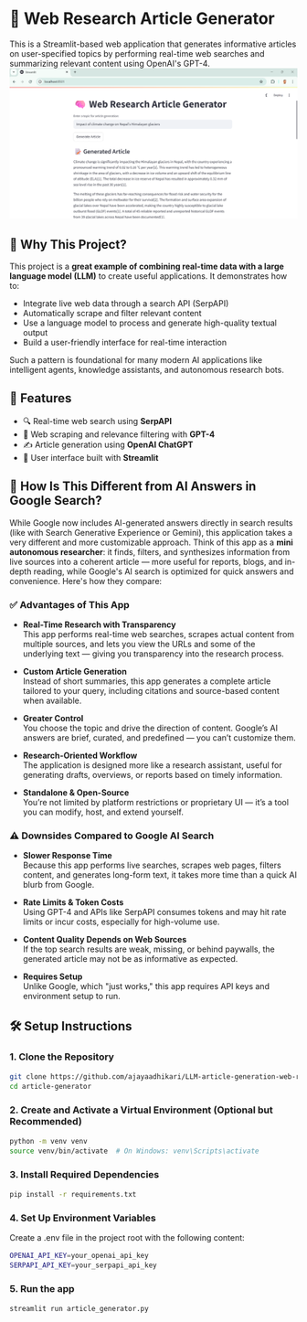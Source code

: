 # 🧠 Web Research Article Generator

This is a Streamlit-based web application that generates informative articles on user-specified topics by performing real-time web searches and summarizing relevant content using OpenAI's GPT-4.
![App screenshot](app_screenshot.png)

## 🌟 Why This Project?

This project is a **great example of combining real-time data with a large language model (LLM)** to create useful applications. It demonstrates how to:

- Integrate live web data through a search API (SerpAPI)
- Automatically scrape and filter relevant content
- Use a language model to process and generate high-quality textual output
- Build a user-friendly interface for real-time interaction

Such a pattern is foundational for many modern AI applications like intelligent agents, knowledge assistants, and autonomous research bots.

## 🚀 Features

- 🔍 Real-time web search using **SerpAPI**
- 🧠 Web scraping and relevance filtering with **GPT-4**
- ✍️ Article generation using **OpenAI ChatGPT**
- 📄 User interface built with **Streamlit**

## 🤖 How Is This Different from AI Answers in Google Search?

While Google now includes AI-generated answers directly in search results (like with Search Generative Experience or Gemini), this application takes a very different and more customizable approach. Think of this app as a **mini autonomous researcher**: it finds, filters, and synthesizes information from live sources into a coherent article — more useful for reports, blogs, and in-depth reading, while Google's AI search is optimized for quick answers and convenience. Here's how they compare:

### ✅ Advantages of This App

- **Real-Time Research with Transparency**  
  This app performs real-time web searches, scrapes actual content from multiple sources, and lets you view the URLs and some of the underlying text — giving you transparency into the research process.

- **Custom Article Generation**  
  Instead of short summaries, this app generates a complete article tailored to your query, including citations and source-based content when available.

- **Greater Control**  
  You choose the topic and drive the direction of content. Google’s AI answers are brief, curated, and predefined — you can’t customize them.

- **Research-Oriented Workflow**  
  The application is designed more like a research assistant, useful for generating drafts, overviews, or reports based on timely information.

- **Standalone & Open-Source**  
  You’re not limited by platform restrictions or proprietary UI — it’s a tool you can modify, host, and extend yourself.

### ⚠️ Downsides Compared to Google AI Search

- **Slower Response Time**  
  Because this app performs live searches, scrapes web pages, filters content, and generates long-form text, it takes more time than a quick AI blurb from Google.

- **Rate Limits & Token Costs**  
  Using GPT-4 and APIs like SerpAPI consumes tokens and may hit rate limits or incur costs, especially for high-volume use.

- **Content Quality Depends on Web Sources**  
  If the top search results are weak, missing, or behind paywalls, the generated article may not be as informative as expected.

- **Requires Setup**  
  Unlike Google, which "just works," this app requires API keys and environment setup to run.


## 🛠️ Setup Instructions

### 1. Clone the Repository

```bash
git clone https://github.com/ajayaadhikari/LLM-article-generation-web-research.git
cd article-generator
```

### 2. Create and Activate a Virtual Environment (Optional but Recommended)

```bash
python -m venv venv
source venv/bin/activate  # On Windows: venv\Scripts\activate
```

### 3. Install Required Dependencies

```bash
pip install -r requirements.txt
```
### 4. Set Up Environment Variables

Create a .env file in the project root with the following content:
```bash
OPENAI_API_KEY=your_openai_api_key
SERPAPI_API_KEY=your_serpapi_api_key
```

### 5. Run the app
```bash
streamlit run article_generator.py
```
